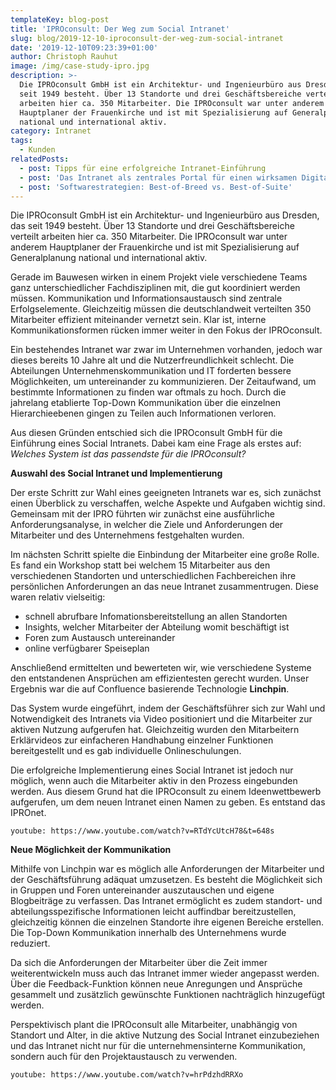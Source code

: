 ```yaml
---
templateKey: blog-post
title: 'IPROconsult: Der Weg zum Social Intranet'
slug: blog/2019-12-10-iproconsult-der-weg-zum-social-intranet
date: '2019-12-10T09:23:39+01:00'
author: Christoph Rauhut
image: /img/case-study-ipro.jpg
description: >-
  Die IPROconsult GmbH ist ein Architektur- und Ingenieurbüro aus Dresden, das
  seit 1949 besteht. Über 13 Standorte und drei Geschäftsbereiche verteilt
  arbeiten hier ca. 350 Mitarbeiter. Die IPROconsult war unter anderem
  Hauptplaner der Frauenkirche und ist mit Spezialisierung auf Generalplanung
  national und international aktiv.
category: Intranet
tags:
  - Kunden
relatedPosts:
  - post: Tipps für eine erfolgreiche Intranet-Einführung
  - post: 'Das Intranet als zentrales Portal für einen wirksamen Digital Workplace '
  - post: 'Softwarestrategien: Best-of-Breed vs. Best-of-Suite'
---
```

Die IPROconsult GmbH ist ein Architektur- und Ingenieurbüro aus Dresden, das seit 1949 besteht. Über 13 Standorte und drei Geschäftsbereiche verteilt arbeiten hier ca. 350 Mitarbeiter. Die IPROconsult war unter anderem Hauptplaner der Frauenkirche und ist mit Spezialisierung auf Generalplanung national und international aktiv.

Gerade im Bauwesen wirken in einem Projekt viele verschiedene Teams ganz unterschiedlicher Fachdisziplinen mit, die gut koordiniert werden müssen. Kommunikation und Informationsaustausch sind zentrale Erfolgselemente. Gleichzeitig müssen die deutschlandweit verteilten 350 Mitarbeiter effizient miteinander vernetzt sein. Klar ist, interne Kommunikationsformen rücken immer weiter in den Fokus der IPROconsult.

Ein bestehendes Intranet war zwar im Unternehmen vorhanden, jedoch war dieses bereits 10 Jahre alt und die Nutzerfreundlichkeit schlecht. Die Abteilungen Unternehmenskommunikation und IT forderten bessere Möglichkeiten, um untereinander zu kommunizieren. Der Zeitaufwand, um bestimmte Informationen zu finden war oftmals zu hoch. Durch die jahrelang etablierte Top-Down Kommunikation über die einzelnen Hierarchieebenen gingen zu Teilen auch Informationen verloren.

Aus diesen Gründen entschied sich die IPROconsult GmbH für die Einführung eines Social Intranets. Dabei kam eine Frage als erstes auf: _Welches System ist das passendste für die IPROconsult?_

**Auswahl des Social Intranet und Implementierung**

Der erste Schritt zur Wahl eines geeigneten Intranets war es, sich zunächst einen Überblick zu verschaffen, welche Aspekte und Aufgaben wichtig sind. Gemeinsam mit der IPRO führten wir zunächst eine ausführliche Anforderungsanalyse, in welcher die Ziele und Anforderungen der Mitarbeiter und des Unternehmens festgehalten wurden.

Im nächsten Schritt spielte die Einbindung der Mitarbeiter eine große Rolle. Es fand ein Workshop statt bei welchem 15 Mitarbeiter aus den verschiedenen Standorten und unterschiedlichen Fachbereichen ihre persönlichen Anforderungen an das neue Intranet zusammentrugen. Diese waren relativ vielseitig:

* schnell abrufbare Infomationsbereitstellung an allen Standorten
* Insights, welcher Mitarbeiter der Abteilung womit beschäftigt ist
* Foren zum Austausch untereinander
* online verfügbarer Speiseplan


Anschließend ermittelten und bewerteten wir, wie verschiedene Systeme den entstandenen Ansprüchen am effizientesten gerecht wurden. Unser Ergebnis war die auf Confluence basierende Technologie **Linchpin**.

Das System wurde eingeführt, indem der Geschäftsführer sich zur Wahl und Notwendigkeit des Intranets via Video positioniert und die Mitarbeiter zur aktiven Nutzung aufgerufen hat. Gleichzeitig wurden den Mitarbeitern Erklärvideos zur einfacheren Handhabung einzelner Funktionen bereitgestellt und es gab individuelle Onlineschulungen. 

Die erfolgreiche Implementierung eines Social Intranet ist jedoch nur möglich, wenn auch die Mitarbeiter aktiv in den Prozess eingebunden werden.
Aus diesem Grund hat die IPROconsult zu einem Ideenwettbewerb aufgerufen, um dem neuen Intranet einen Namen zu geben. Es entstand das IPROnet.

`youtube: https://www.youtube.com/watch?v=RTdYcUtcH78&t=648s`

**Neue Möglichkeit der Kommunikation**

Mithilfe von Linchpin war es möglich alle Anforderungen der Mitarbeiter und der Geschäftsführung adäquat umzusetzen. 
Es besteht die Möglichkeit sich in Gruppen und Foren untereinander auszutauschen und eigene Blogbeiträge zu verfassen. Das Intranet ermöglicht es zudem standort- und abteilungsspezifische Informationen leicht auffindbar bereitzustellen, gleichzeitig können die einzelnen Standorte ihre eigenen Bereiche erstellen. Die Top-Down Kommunikation innerhalb des Unternehmens wurde reduziert.

Da sich die Anforderungen der Mitarbeiter über die Zeit immer weiterentwickeln muss auch das Intranet immer wieder angepasst werden. Über die Feedback-Funktion können neue Anregungen und Ansprüche gesammelt und zusätzlich gewünschte Funktionen nachträglich hinzugefügt werden.

Perspektivisch plant die IPROconsult alle Mitarbeiter, unabhängig von Standort und Alter, in die aktive Nutzung des Social Intranet einzubeziehen und das Intranet nicht nur für die unternehmensinterne Kommunikation, sondern auch für den Projektaustausch zu verwenden.

`youtube: https://www.youtube.com/watch?v=hrPdzhdRRXo`
